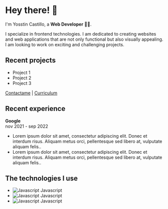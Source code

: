 # Hey there! 👋
I'm Yosstin Castillo, a **Web Developer** 👨‍💻.

I specialize in frontend technologies. I am dedicated to creating websites and web applications that are not only functional but also visually appealing. I am looking to work on exciting and challenging projects.

## Recent projects
- Project 1
- Project 2
- Project 3

[Contactame](#) | [Curriculum](#)

## Recent experience
**Google**  
nov 2021 - sep 2022
- Lorem ipsum dolor sit amet, consectetur adipiscing elit. Donec et interdum risus. Aliquam metus orci, pellentesque sed libero at, vulputate aliquam felis..
- Lorem ipsum dolor sit amet, consectetur adipiscing elit. Donec et interdum risus. Aliquam metus orci, pellentesque sed libero at, vulputate aliquam felis..

## The technologies I use
- ![Javascript](./javascript.png) Javascript
- ![Javascript](./javascript.png) Javascript
- ![Javascript](./javascript.png) Javascript

